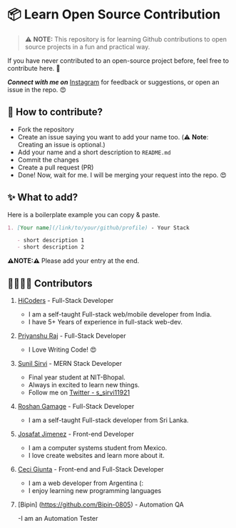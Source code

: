 # 📦 Learn Open Source Contribution

> ⚠️ **NOTE:** This repository is for learning Github contributions to open source projects in a fun and practical way.

If you have never contributed to an open-source project before, feel free to contribute here. 🙂

**_Connect with me on_** [Instagram](https://www.instagram.com/hi.coders/) for feedback or suggestions, or open an issue in the repo. 😍

## 📝 **How to contribute?**

- Fork the repository
- Create an issue saying you want to add your name too. (⚠️ **Note**: Creating an issue is optional.)
- Add your name and a short description to `README.md`
- Commit the changes
- Create a pull request (PR)
- Done! Now, wait for me. I will be merging your request into the repo. 😍

## ✨ **What to add?**

Here is a boilerplate example you can copy & paste.

```md
1. [Your name](/link/to/your/github/profile) - Your Stack

   - short description 1
   - short description 2
```

**⚠️NOTE:⚠️** Please add your entry at the end.

<!-- ---- Add Your Name & Description Below ---- -->

## 👨‍👩‍👧‍👦 **Contributors**

1. [HiCoders](https://github.com/hicodersofficial) - Full-Stack Developer

   - I am a self-taught Full-stack web/mobile developer from India.
   - I have 5+ Years of experience in full-stack web-dev.

1. [Priyanshu Raj](https://github.com/priyanshuraj24) - Full-Stack Developer

   - I Love Writing Code! 😍

1. [Sunil Sirvi](https://github.com/Sunil-1921) - MERN Stack Developer

   - Final year student at NIT-Bhopal.
   - Always in excited to learn new things.
   - Follow me on [Twitter - s_sirvi11921](https://twitter.com/s_sirvi1921)

1. [Roshan Gamage](https://github.com/RoshanGamage01) - Full-Stack Developer

   - I am a self-taught Full-stack developer from Sri Lanka.
  
1. [Josafat Jimenez](https://github.com/JosafatJimenezB) - Front-end Developer

   - I am a computer systems student from Mexico.
   - I love create websites and learn more about it.

1. [Ceci Giunta](https://github.com/cecigiunta) - Front-end and Full-Stack Developer

   - I am a web developer from Argentina (:
   - I enjoy learning new programming languages

1. [Bipin] (https://github.com/Bipin-0805) - Automation QA
	
	-I am an Automation Tester 

